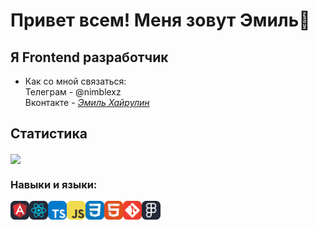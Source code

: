 # Привет всем! Меня зовут Эмиль👋
## Я Frontend разработчик

- Как со мной связаться:   
Телеграм - @nimblexz  
Вконтакте - [*Эмиль Хайрулин*](https://vk.com/nimblex)  

## Статистика 

<a href="https://github.com/nimblexz/github-readme-stats"><img align="center" src="https://github-readme-stats.vercel.app/api/top-langs/?username=nimblexz&layout=compact&theme=buefy&hide_border=true" /></a>


### Навыки и языки:
<img align="left" alt="Angular" width="30px" src="https://github.com/tandpfun/skill-icons/blob/main/icons/Angular-Dark.svg" />

<img align="left" alt="React" width="30px" src="https://github.com/tandpfun/skill-icons/blob/main/icons/React-Dark.svg" />

<img align="left" alt="TypeScript" width="30px" src="https://github.com/tandpfun/skill-icons/blob/main/icons/TypeScript.svg" />

<img align="left" alt="JavaScript" width="30px" src="https://github.com/tandpfun/skill-icons/blob/main/icons/JavaScript.svg" />

<img align="left" alt="CSS" width="30px" src="https://github.com/tandpfun/skill-icons/blob/main/icons/CSS.svg" />

<img align="left" alt="HTML" width="30px" src="https://github.com/tandpfun/skill-icons/blob/main/icons/HTML.svg" />

<img align="left" alt="Git" width="30px" src="https://github.com/tandpfun/skill-icons/blob/main/icons/Git.svg" />

<img align="left" alt="Figma" width="30px" src="https://github.com/tandpfun/skill-icons/blob/main/icons/Figma-Dark.svg" />

